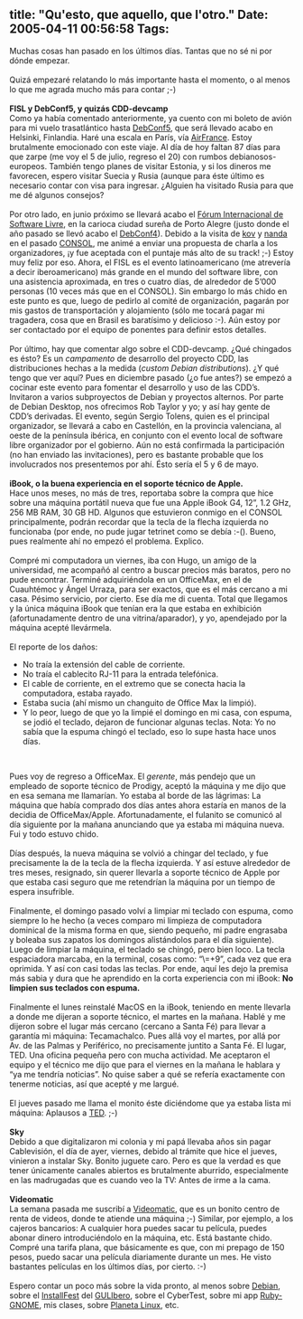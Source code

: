title: "Qu'esto, que aquello, que l'otro."
Date: 2005-04-11 00:56:58
Tags: 
---
<p>Muchas cosas han pasado en los últimos días. Tantas que no sé ni por dónde empezar.<br/><br/>
Quizá empezaré relatando lo más importante hasta el momento, o al menos lo que me agrada mucho más para contar ;-)<br/><br/><strong>FISL y DebConf5, y quizás CDD-devcamp<br/></strong>Como ya había comentado anteriormente, ya cuento con mi boleto de
avión para mi vuelo trasatlántico hasta <a target="_blank" href="http://www.debconf.org/debconf5">DebConf5</a>, que será llevado
acabo en Helsinki, Finlandia. Haré una escala en París, vía <a target="_blank" href="http://www.airfrance.com.mx">AirFrance</a>.
Estoy brutalmente emocionado con este viaje. Al día de hoy faltan 87
días para que zarpe (me voy el 5 de julio, regreso el 20) con rumbos debianosos-europeos. También tengo
planes de visitar Estonia, y si los dineros me favorecen, espero
visitar Suecia y Rusia (aunque para éste último es necesario contar con
visa para ingresar. ¿Alguien ha visitado Rusia para que me dé algunos
consejos?<br/><br/>
Por otro lado, en junio próximo se llevará acabo el <a target="_blank" href="http://fisl.softwarelivre.org">Fórum Internacional
de Software Livre</a>, en la carioca ciudad sureña de Porto Alegre (justo
donde el año pasado se llevó acabo el <a target="_blank" href="http://www.debconf.org/debconf4">DebConf4</a>). Debido a la visita de
<a target="_blank" href="http://couve.no-ip.org/~kov/">kov</a> y <a target="_blank" href="http://people.softwarelivre.org/~fernanda/">nanda</a> en el pasado <a target="_blank" href="http://www.consol.org.mx">CONSOL</a>, me animé a enviar una propuesta de
charla a los organizadores, ¡y fue aceptada con el puntaje más alto de
su track! ;-) Estoy muy feliz por eso. Ahora, el FISL es el evento
latinoamericano (me atrevería a decir iberoamericano) más grande en el
mundo del software libre, con una asistencia aproximada, en tres o
cuatro días, de alrededor de 5&#8217;000 personas (10 veces más que en el
CONSOL). Sin embargo lo más chido en este punto es que, luego de
pedirlo al comité de organización, pagarán por mis gastos de
transportación y alojamiento (sólo me tocará pagar mi tragadera, cosa
que en Brasil es baratísimo y delicioso :-). Aún estoy por ser
contactado por el equipo de ponentes para definir estos detalles.<br/><br/>
Por último, hay que comentar algo sobre el CDD-devcamp. ¿Qué chingados es ésto? Es un <em>campamento</em> de desarrollo del proyecto CDD, las distribuciones hechas a la medida (<em>custom Debian distributions</em>).
¿Y qué tengo que ver aquí? Pues en diciembre pasado (¿o fue antes?) se
empezó a cocinar este evento para fomentar el desarrollo y uso de las
CDD&#8217;s. Invitaron a varios subproyectos de Debian y proyectos alternos.
Por parte de Debian Desktop, nos ofrecimos Rob Taylor y yo; y así hay
gente de CDD&#8217;s derivadas. El evento, según Sergio Tolens, quien es el
principal organizador, se llevará a cabo en Castellón, en la provincia
valenciana, al oeste de la península ibérica, en conjunto con el evento
local de software libre organizador por el gobierno. Aún no está
confirmada la participación (no han enviado las invitaciones), pero es
bastante probable que los involucrados nos presentemos por ahí. Ésto
sería el 5 y 6 de mayo.<br/><br/><strong>iBook, o la buena experiencia en el soporte técnico de Apple.<br/></strong>Hace unos meses, no más de tres, reportaba sobre la compra que hice
sobre una máquina portátil nueva que fue una Apple iBook G4, 12&#8221;, 1.2
GHz, 256&#160;MB RAM, 30&#160;GB HD. Algunos que estuvieron conmigo en el CONSOL
principalmente, podrán recordar que la tecla de la flecha izquierda no
funcionaba (por ende, no pude jugar tetrinet como se debía :-(). Bueno,
pues realmente ahí no empezó el problema. Explico.<br/><br/>
Compré mi computadora un viernes, iba con Hugo, un amigo de la
universidad, me acompañó al centro a buscar precios más baratos, pero
no pude encontrar. Terminé adquiriéndola en un OfficeMax, en el de
Cuauhtémoc y Ángel Urraza, para ser exactos, que es el más cercano a mi
casa. Pésimo servicio, por cierto. Ese día me di cuenta. Total que
llegamos y la única máquina iBook que tenían era la que estaba en
exhibición (afortunadamente dentro de una vitrina/aparador), y yo,
apendejado por la máquina acepté llevármela.<br/><br/>
El reporte de los daños:<br/></p>
<ul>
<li>No traía la extensión del cable de corriente.</li>
<li>No traía el cablecito RJ-11 para la entrada telefónica.</li>
<li>El cable de corriente, en el extremo que se conecta hacia la computadora, estaba rayado.</li>
<li>Estaba sucia (ahí mismo un changuito de Office Max la limpió).</li>
<li>Y lo peor, luego de que yo la limpié el domingo en mi casa, con
espuma, se jodió el teclado, dejaron de funcionar algunas teclas. Nota:
Yo no sabía que la espuma chingó el teclado, eso lo supe hasta hace
unos días.</li>
</ul>
<br/><p>
Pues voy de regreso a OfficeMax. El <em>gerente</em>, más pendejo que un
empleado de soporte técnico de Prodigy, aceptó la máquina y me dijo que
en esa semana me llamarían. Yo estaba al borde de las lágrimas: La
máquina que había comprado dos días antes ahora estaría en manos de la
decidia de OfficeMax/Apple. Afortunadamente, el fulanito se comunicó al
día siguiente por la mañana anunciando que ya estaba mi máquina nueva.
Fui y todo estuvo chido.<br/><br/>
Días después, la nueva máquina se volvió a chingar del teclado, y fue
precisamente la de la tecla de la flecha izquierda. Y así estuve
alrededor de tres meses, resignado, sin querer llevarla a soporte
técnico de Apple por que estaba casi seguro que me retendrían la
máquina por un tiempo de espera insufrible.<br/><br/>
Finalmente, el domingo pasado volví a limpiar mi teclado con espuma,
como siempre lo he hecho (a veces comparo mi limpieza de computadora
dominical de la misma forma en que, siendo pequeño, mi padre engrasaba
y boleaba sus zapatos los domingos alistándolos para el día siguiente).
Luego de limpiar la máquina, el teclado se chingó, pero bien loco. La
tecla espaciadora marcaba, en la terminal, cosas como: &#8220;&#92;=+9&#8221;, cada
vez que era oprimida. Y así con casi todas las teclas. Por ende, aquí
les dejo la premisa más sabia y dura que he aprendido en la corta
experiencia con mi iBook: <strong>No limpien sus teclados con espuma.</strong><br/><br/>
Finalmente el lunes reinstalé MacOS en la iBook, teniendo en mente
llevarla a donde me dijeran a soporte técnico, el martes en la mañana.
Hablé y me dijeron sobre el lugar más cercano (cercano a Santa Fé) para
llevar a garantía mi máquina: Tecamachalco. Pues allá voy el martes,
por allá por Av. de las Palmas y Periférico, no precisamente juntito a
Santa Fé. El lugar, TED. Una oficina pequeña pero con mucha actividad.
Me aceptaron el equipo y el técnico me dijo que para el viernes en la
mañana le hablara y &#8220;ya me tendría noticias&#8221;. No quise saber a qué se
refería exactamente con tenerme noticias, así que acepté y me largué.<br/><br/>
El jueves pasado me llama el monito éste diciéndome que ya estaba lista mi máquina: Aplausos a <a href="http://www.ted.com.mx" target="_blank">TED</a>. ;-)<br/><br/><strong>Sky<br/></strong>Debido a que digitalizaron mi colonia y mi papá llevaba años sin
pagar Cablevisión, el día de ayer, viernes, debido al trámite que hice
el jueves, vinieron a instalar Sky. Bonito juguete caro. Pero es que la
verdad es que tener únicamente canales abiertos es brutalmente
aburrido, especialmente en las madrugadas que es cuando veo la TV:
Antes de irme a la cama.<br/><br/><strong>Videomatic<br/></strong>La semana pasada me suscribí a <a href="http://www.videomatic.com.mx" target="_blank">Videomatic</a>, que es un bonito centro
de renta de videos, donde te atiende una máquina ;-) Similar, por
ejemplo, a los cajeros bancarios: A cualquier hora puedes sacar tu
película, puedes abonar dinero introduciéndolo en la máquina, etc. Está
bastante chido. Compré una tarifa plana, que básicamente es que, con mi
prepago de 150 pesos, puedo sacar una película diariamente durante un
mes. He visto bastantes películas en los últimos días, por cierto. :-)<br/><br/>
Espero contar un poco más sobre la vida pronto, al menos sobre <a href="http://www.debian.org" target="_blank">Debian</a>,
sobre el <a href="http://castor.dhcp.uia.mx/linux/index.php?option=com_content&amp;task=view&amp;id=9" target="_blank">InstallFest</a> del <a href="http://www.ie.uia.mx/gulibero" target="_blank">GULIbero</a>, sobre el CyberTest, sobre mi app
<a href="http://ruby-gnome2.sourceforge.jp/" target="_blank">Ruby-GNOME</a>, mis clases, sobre <a href="http://www.planetalinux.com.mx" target="_blank">Planeta Linux</a>, etc.<br/><br/><br/></p>
